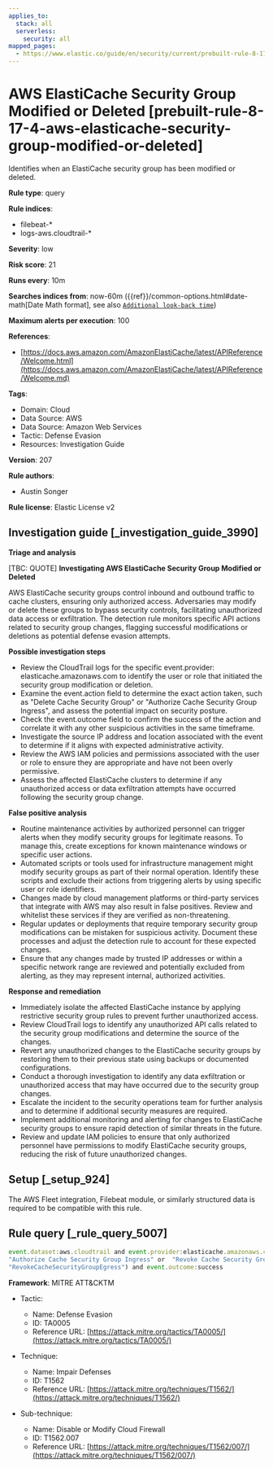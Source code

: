 ```yaml
---
applies_to:
  stack: all
  serverless:
    security: all
mapped_pages:
  - https://www.elastic.co/guide/en/security/current/prebuilt-rule-8-17-4-aws-elasticache-security-group-modified-or-deleted.html
---
```


# AWS ElastiCache Security Group Modified or Deleted [prebuilt-rule-8-17-4-aws-elasticache-security-group-modified-or-deleted]

Identifies when an ElastiCache security group has been modified or deleted.

**Rule type**: query

**Rule indices**:

* filebeat-*
* logs-aws.cloudtrail-*

**Severity**: low

**Risk score**: 21

**Runs every**: 10m

**Searches indices from**: now-60m ({{ref}}/common-options.html#date-math[Date Math format], see also [`Additional look-back time`](docs-content://solutions/security/detect-and-alert/create-detection-rule.md#rule-schedule))

**Maximum alerts per execution**: 100

**References**:

* [https://docs.aws.amazon.com/AmazonElastiCache/latest/APIReference/Welcome.html](https://docs.aws.amazon.com/AmazonElastiCache/latest/APIReference/Welcome.md)

**Tags**:

* Domain: Cloud
* Data Source: AWS
* Data Source: Amazon Web Services
* Tactic: Defense Evasion
* Resources: Investigation Guide

**Version**: 207

**Rule authors**:

* Austin Songer

**Rule license**: Elastic License v2

## Investigation guide [_investigation_guide_3990]

**Triage and analysis**

[TBC: QUOTE]
**Investigating AWS ElastiCache Security Group Modified or Deleted**

AWS ElastiCache security groups control inbound and outbound traffic to cache clusters, ensuring only authorized access. Adversaries may modify or delete these groups to bypass security controls, facilitating unauthorized data access or exfiltration. The detection rule monitors specific API actions related to security group changes, flagging successful modifications or deletions as potential defense evasion attempts.

**Possible investigation steps**

* Review the CloudTrail logs for the specific event.provider: elasticache.amazonaws.com to identify the user or role that initiated the security group modification or deletion.
* Examine the event.action field to determine the exact action taken, such as "Delete Cache Security Group" or "Authorize Cache Security Group Ingress", and assess the potential impact on security posture.
* Check the event.outcome field to confirm the success of the action and correlate it with any other suspicious activities in the same timeframe.
* Investigate the source IP address and location associated with the event to determine if it aligns with expected administrative activity.
* Review the AWS IAM policies and permissions associated with the user or role to ensure they are appropriate and have not been overly permissive.
* Assess the affected ElastiCache clusters to determine if any unauthorized access or data exfiltration attempts have occurred following the security group change.

**False positive analysis**

* Routine maintenance activities by authorized personnel can trigger alerts when they modify security groups for legitimate reasons. To manage this, create exceptions for known maintenance windows or specific user actions.
* Automated scripts or tools used for infrastructure management might modify security groups as part of their normal operation. Identify these scripts and exclude their actions from triggering alerts by using specific user or role identifiers.
* Changes made by cloud management platforms or third-party services that integrate with AWS may also result in false positives. Review and whitelist these services if they are verified as non-threatening.
* Regular updates or deployments that require temporary security group modifications can be mistaken for suspicious activity. Document these processes and adjust the detection rule to account for these expected changes.
* Ensure that any changes made by trusted IP addresses or within a specific network range are reviewed and potentially excluded from alerting, as they may represent internal, authorized activities.

**Response and remediation**

* Immediately isolate the affected ElastiCache instance by applying restrictive security group rules to prevent further unauthorized access.
* Review CloudTrail logs to identify any unauthorized API calls related to the security group modifications and determine the source of the changes.
* Revert any unauthorized changes to the ElastiCache security groups by restoring them to their previous state using backups or documented configurations.
* Conduct a thorough investigation to identify any data exfiltration or unauthorized access that may have occurred due to the security group changes.
* Escalate the incident to the security operations team for further analysis and to determine if additional security measures are required.
* Implement additional monitoring and alerting for changes to ElastiCache security groups to ensure rapid detection of similar threats in the future.
* Review and update IAM policies to ensure that only authorized personnel have permissions to modify ElastiCache security groups, reducing the risk of future unauthorized changes.


## Setup [_setup_924]

The AWS Fleet integration, Filebeat module, or similarly structured data is required to be compatible with this rule.


## Rule query [_rule_query_5007]

```js
event.dataset:aws.cloudtrail and event.provider:elasticache.amazonaws.com and event.action:("Delete Cache Security Group" or
"Authorize Cache Security Group Ingress" or  "Revoke Cache Security Group Ingress" or "AuthorizeCacheSecurityGroupEgress" or
"RevokeCacheSecurityGroupEgress") and event.outcome:success
```

**Framework**: MITRE ATT&CKTM

* Tactic:

    * Name: Defense Evasion
    * ID: TA0005
    * Reference URL: [https://attack.mitre.org/tactics/TA0005/](https://attack.mitre.org/tactics/TA0005/)

* Technique:

    * Name: Impair Defenses
    * ID: T1562
    * Reference URL: [https://attack.mitre.org/techniques/T1562/](https://attack.mitre.org/techniques/T1562/)

* Sub-technique:

    * Name: Disable or Modify Cloud Firewall
    * ID: T1562.007
    * Reference URL: [https://attack.mitre.org/techniques/T1562/007/](https://attack.mitre.org/techniques/T1562/007/)



